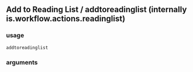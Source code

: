 
## Add to Reading List / addtoreadinglist (internally is.workflow.actions.readinglist)


### usage
`addtoreadinglist `

### arguments

